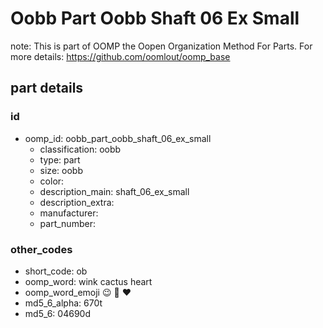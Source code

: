 # Oobb Part Oobb Shaft 06 Ex Small  

note: This is part of OOMP the Oopen Organization Method For Parts. For more details: https://github.com/oomlout/oomp_base

##  part details





### id
* oomp_id: oobb_part_oobb_shaft_06_ex_small
  * classification: oobb
  * type: part
  * size: oobb
  * color: 
  * description_main: shaft_06_ex_small
  * description_extra: 
  * manufacturer: 
  * part_number: 

### other_codes
* short_code: ob
* oomp_word: wink cactus heart
* oomp_word_emoji :wink: :cactus: :heart:
* md5_6_alpha: 670t
* md5_6: 04690d